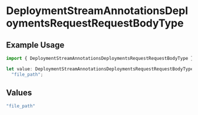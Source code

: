 # DeploymentStreamAnnotationsDeploymentsRequestRequestBodyType

## Example Usage

```typescript
import { DeploymentStreamAnnotationsDeploymentsRequestRequestBodyType } from "@orq-ai/node/models/operations";

let value: DeploymentStreamAnnotationsDeploymentsRequestRequestBodyType =
  "file_path";
```

## Values

```typescript
"file_path"
```